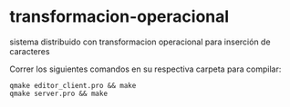 # transformacion-operacional
sistema distribuido con transformacion operacional para inserción de caracteres

Correr los siguientes comandos en su respectiva carpeta para compilar:
```
qmake editor_client.pro && make
qmake server.pro && make
```
